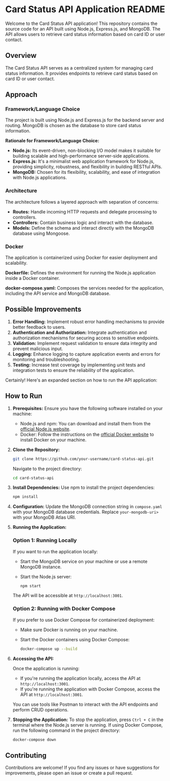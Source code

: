 # Card Status API Application README

Welcome to the Card Status API application! This repository contains the source code for an API built using Node.js, Express.js, and MongoDB. The API allows users to retrieve card status information based on card ID or user contact.

## Overview

The Card Status API serves as a centralized system for managing card status information. It provides endpoints to retrieve card status based on card ID or user contact.

## Approach

### Framework/Language Choice

The project is built using Node.js and Express.js for the backend server and routing. MongoDB is chosen as the database to store card status information.

**Rationale for Framework/Language Choice:**
- **Node.js:** Its event-driven, non-blocking I/O model makes it suitable for building scalable and high-performance server-side applications.
- **Express.js:** It's a minimalist web application framework for Node.js, providing simplicity, robustness, and flexibility in building RESTful APIs.
- **MongoDB:** Chosen for its flexibility, scalability, and ease of integration with Node.js applications.

### Architecture

The architecture follows a layered approach with separation of concerns:
- **Routes:** Handle incoming HTTP requests and delegate processing to controllers.
- **Controllers:** Contain business logic and interact with the database.
- **Models:** Define the schema and interact directly with the MongoDB database using Mongoose.

### Docker

The application is containerized using Docker for easier deployment and scalability.

**Dockerfile:** Defines the environment for running the Node.js application inside a Docker container.

**docker-compose.yaml:** Composes the services needed for the application, including the API service and MongoDB database.

## Possible Improvements

1. **Error Handling:** Implement robust error handling mechanisms to provide better feedback to users.
2. **Authentication and Authorization:** Integrate authentication and authorization mechanisms for securing access to sensitive endpoints.
3. **Validation:** Implement request validation to ensure data integrity and prevent malicious input.
4. **Logging:** Enhance logging to capture application events and errors for monitoring and troubleshooting.
5. **Testing:** Increase test coverage by implementing unit tests and integration tests to ensure the reliability of the application.

Certainly! Here's an expanded section on how to run the API application:

## How to Run

1. **Prerequisites:** Ensure you have the following software installed on your machine:
   - Node.js and npm: You can download and install them from the [official Node.js website](https://nodejs.org/).
   - Docker: Follow the instructions on the [official Docker website](https://docs.docker.com/get-docker/) to install Docker on your machine.

2. **Clone the Repository:**
   ```bash
   git clone https://github.com/your-username/card-status-api.git
   ```
   Navigate to the project directory:
   ```bash
   cd card-status-api
   ```

3. **Install Dependencies:**
   Use npm to install the project dependencies:
   ```bash
   npm install
   ```

4. **Configuration:**
   Update the MongoDB connection string in `compose.yaml` with your MongoDB database credentials. Replace `your-mongodb-uri>` with your MongoDB Atlas URI.

5. **Running the Application:**

   ### Option 1: Running Locally
   If you want to run the application locally:

   - Start the MongoDB service on your machine or use a remote MongoDB instance.

   - Start the Node.js server:
     ```bash
     npm start
     ```
   The API will be accessible at `http://localhost:3001`.

   ### Option 2: Running with Docker Compose
   If you prefer to use Docker Compose for containerized deployment:

   - Make sure Docker is running on your machine.

   - Start the Docker containers using Docker Compose:
     ```bash
     docker-compose up --build
     ```

6. **Accessing the API:**

   Once the application is running:
   - If you're running the application locally, access the API at `http://localhost:3001`.
   - If you're running the application with Docker Compose, access the API at `http://localhost:3001`.

   You can use tools like Postman to interact with the API endpoints and perform CRUD operations.

7. **Stopping the Application:**
   To stop the application, press `Ctrl + C` in the terminal where the Node.js server is running. If using Docker Compose, run the following command in the project directory:
   ```bash
   docker-compose down
   ```

## Contributing

Contributions are welcome! If you find any issues or have suggestions for improvements, please open an issue or create a pull request.

